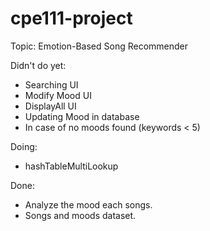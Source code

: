 # cpe111-project
 Topic: Emotion-Based Song Recommender
 
 Didn't do yet:
 - Searching UI
 - Modify Mood UI
 - DisplayAll UI
 - Updating Mood in database
 - In case of no moods found (keywords < 5)
 
 
 Doing:
 - hashTableMultiLookup
 
 
 Done:
 - Analyze the mood each songs.
 - Songs and moods dataset.

